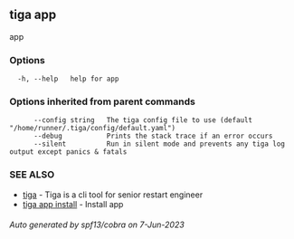 ## tiga app

app

### Options

```
  -h, --help   help for app
```

### Options inherited from parent commands

```
      --config string   The tiga config file to use (default "/home/runner/.tiga/config/default.yaml")
      --debug           Prints the stack trace if an error occurs
      --silent          Run in silent mode and prevents any tiga log output except panics & fatals
```

### SEE ALSO

* [tiga](tiga.md)	 - Tiga is a cli tool for senior restart engineer
* [tiga app install](tiga_app_install.md)	 - Install app

###### Auto generated by spf13/cobra on 7-Jun-2023
